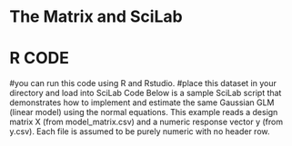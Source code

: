 # The Matrix and SciLab

# R CODE 
#you can run this code using R and Rstudio.
#place this dataset in your directory and load into 
SciLab Code
Below is a sample SciLab script that demonstrates how to implement and estimate the same Gaussian GLM (linear model) using the normal equations. This example reads a design matrix X (from model_matrix.csv) and a numeric response vector y (from y.csv). Each file is assumed to be purely numeric with no header row.
